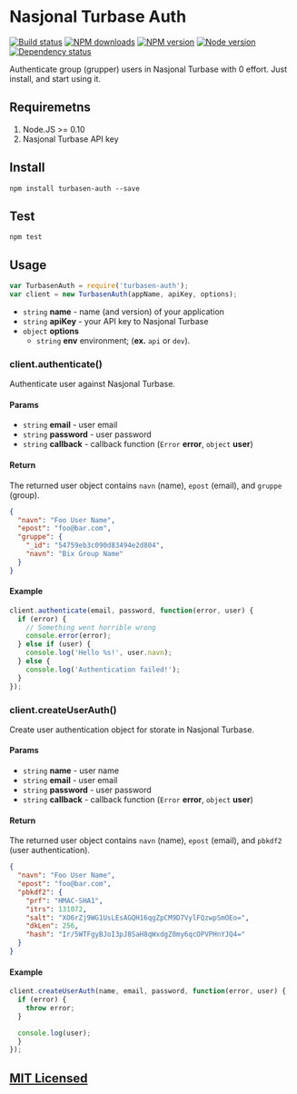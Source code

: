 # Nasjonal Turbase Auth

[![Build status](https://img.shields.io/wercker/ci/5581217caf7de9c51b009114.svg "Build status")](https://app.wercker.com/project/bykey/e28d2f6246e21a84b55d918440358648)
[![NPM downloads](https://img.shields.io/npm/dm/turbasen-auth.svg "NPM downloads")](https://www.npmjs.com/package/turbasen-auth)
[![NPM version](https://img.shields.io/npm/v/turbasen-auth.svg "NPM version")](https://www.npmjs.com/package/turbasen-auth)
[![Node version](https://img.shields.io/node/v/turbasen-auth.svg "Node version")](https://www.npmjs.com/package/turbasen-auth)
[![Dependency status](https://img.shields.io/david/turistforeningen/node-turbasen-auth.svg "Dependency status")](https://david-dm.org/turistforeningen/node-turbasen-auth)

Authenticate group (grupper) users in Nasjonal Turbase with 0 effort. Just
install, and start using it.


## Requiremetns

1. Node.JS >= 0.10
2. Nasjonal Turbase API key

## Install

```
npm install turbasen-auth --save
```

## Test

```
npm test
```

## Usage

```javascript
var TurbasenAuth = require('turbasen-auth');
var client = new TurbasenAuth(appName, apiKey, options);
```

* `string` **name** - name (and version) of your application
* `string` **apiKey** - your API key to Nasjonal Turbase
* `object` **options**
  * `string` **env** environment; (**ex.** `api` or `dev`).

### client.authenticate()

Authenticate user against Nasjonal Turbase.

#### Params

* `string` **email** - user email
* `string` **password** - user password
* `string` **callback** - callback function (`Error` **error**, `object` **user**)

#### Return

The returned user object contains `navn` (name), `epost` (email), and `gruppe`
(group).

```json
{
  "navn": "Foo User Name",
  "epost": "foo@bar.com",
  "gruppe": {
    "_id": "54759eb3c090d83494e2d804",
    "navn": "Bix Group Name"
  }
}
```

#### Example

```javascript
client.authenticate(email, password, function(error, user) {
  if (error) {
    // Something went horrible wrong
    console.error(error);
  } else if (user) {
    console.log('Hello %s!', user.navn);
  } else {
    console.log('Authentication failed!');
  }
});
```

### client.createUserAuth()

Create user authentication object for storate in Nasjonal Turbase.

#### Params

* `string` **name** - user name
* `string` **email** - user email
* `string` **password** - user password
* `string` **callback** - callback function (`Error` **error**, `object` **user**)

#### Return

The returned user object contains `navn` (name), `epost` (email), and `pbkdf2`
(user authentication).

```json
{
  "navn": "Foo User Name",
  "epost": "foo@bar.com",
  "pbkdf2": {
    "prf": "HMAC-SHA1",
    "itrs": 131072,
    "salt": "XO6rZj9WG1UsLEsAGQH16qgZpCM9D7VylFQzwpSmOEo=",
    "dkLen": 256,
    "hash": "Ir/5WTFgyBJoI3pJ8SaH8qWxdgZ0my6qcOPVPHnYJQ4="
  }
}
```

#### Example

```javascript
client.createUserAuth(name, email, password, function(error, user) {
  if (error) {
    throw error;
  }

  console.log(user);
  }
});
```

## [MIT Licensed](https://github.com/Turistforeningen/node-turbasen-auth/blob/master/LICENSE)

